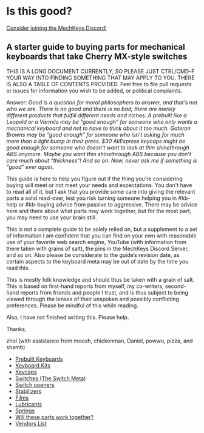 # Is this good?

[Consider joining the MechKeys Discord!](https://discord.gg/mechkeys)

## A starter guide to buying parts for mechanical keyboards that take Cherry MX-style switches

 THIS IS A LONG DOCUMENT CURRENTLY, SO PLEASE JUST CTRL/CMD-F YOUR WAY INTO FINDING SOMETHING THAT MAY APPLY TO YOU. THERE IS ALSO A TABLE OF CONTENTS PROVIDED.
 Feel free to file pull requests or issues for information you wish to be added, or political complaints.

Answer: *Good is a question for moral philosophers to answer, and that’s not who we are. There is no good and there is no bad; there are merely different products that fulfill different needs and niches. A prebuilt like a Leopold or a Varmilo may be “good enough” for someone who only wants a mechanical keyboard and not to have to think about it too much. Gateron Browns may be “good enough” for someone who isn’t asking for much more than a light bump in their press. $30 AliExpress keycaps might be good enough for someone who doesn’t want to look at thin shinethrough ABS anymore. Maybe you want thin shinethrough ABS because you don’t care much about “thickness”! And so on. Now, never ask me if something is “good” ever again.*  

This guide is here to help you figure out if the thing you're considering buying will meet or not meet your needs and expectations. You don't have to read all of it, but I ask that you provide some care into giving the relevant parts a solid read-over, lest you risk turning someone helping you in #kb-help or #kb-buying advice from passive to aggressive. There may be advice here and there about what parts may work together, but for the most part, you may need to use your brain still.

This is not a complete guide to be solely relied on, but a supplement to a set of information I am confident that you can find on your own with reasonable use of your favorite web search engine, YouTube (with information from there taken with grains of salt), the pins in the MechKeys Discord Server, and so on. Also please be considerate to the guide’s revision date, as certain aspects to the keyboard meta may be out of date by the time you read this.

This is mostly folk knowledge and should thus be taken with a grain of salt. This is based on first-hand reports from myself, my co-writers, second-hand reports from friends and people I trust, and is thus subject to being viewed through the lenses of their unspoken and possibly conflicting preferences. Please be mindful of this while reading.

Also, I have not finished writing this. Please help.

Thanks,

zhol (with assistance from moosh, chickenman, Daniel, powwu, pizza, and shamb)

- [Prebuilt Keyboards](PREBUILT.md)
- [Keyboard Kits](KITS.md/#keyboard-kits)
- [Keycaps](KEYCAPS.md/#keycaps)
- [Switches (The Switch Meta)](SWITCHES.md/#switches-the-switch-meta)
- [Switch openers](SWITCH_OPENERS.md/#switch-openers)
- [Stabilizers](STABILIZERS.md/#stabilizers)
- [Films](FILMS.md/#films)
- [Lubricants](LUBRICANTS.md/#lubricants)
- [Springs](SPRINGS.md/#springs)
- [Will these parts work together?](WILL_THIS_WORK_TOGETHER.md/#will-these-parts-work-together)
- [Vendors List](VENDORS.md)
